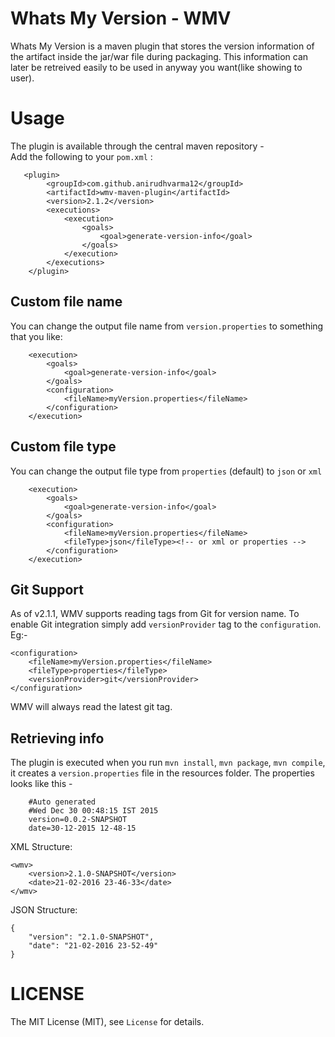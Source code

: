 # Whats My Version - WMV
Whats My Version is a maven plugin that stores the version information of the artifact inside the jar/war file during packaging. This information can later be retreived easily to be used in anyway you want(like showing to user).

# Usage
The plugin is available through the central maven repository -  
Add the following to your `pom.xml` :
```
   <plugin>
		<groupId>com.github.anirudhvarma12</groupId>
    	<artifactId>wmv-maven-plugin</artifactId>
    	<version>2.1.2</version>
    	<executions>
    		<execution>
    			<goals>
    				<goal>generate-version-info</goal>
			    </goals>
    		</execution>
    	</executions>
    </plugin>
 ```
 
## Custom file name
You can change the output file name from `version.properties` to something that you like:
```
	<execution>
		<goals>
			<goal>generate-version-info</goal>
		</goals>
		<configuration>
			<fileName>myVersion.properties</fileName>
		</configuration>
	</execution>
```

## Custom file type
You can change the output file type from `properties` (default) to `json` or `xml`
```
	<execution>
		<goals>
			<goal>generate-version-info</goal>
		</goals>
		<configuration>
			<fileName>myVersion.properties</fileName>
			<fileType>json</fileType><!-- or xml or properties -->
		</configuration>
	</execution>
```
## Git Support
As of v2.1.1, WMV supports reading tags from Git for version name. To enable Git integration simply add `versionProvider` tag to the `configuration`. Eg:- 
```
<configuration>
	<fileName>myVersion.properties</fileName>
	<fileType>properties</fileType>
	<versionProvider>git</versionProvider>
</configuration>
```

WMV will always read the latest git tag.


## Retrieving info
The plugin is executed when you run `mvn install`, `mvn package`, `mvn compile`, it creates a `version.properties` file in the resources folder.
The properties looks like this - 
```
	#Auto generated
	#Wed Dec 30 00:48:15 IST 2015
	version=0.0.2-SNAPSHOT
	date=30-12-2015 12-48-15
```


XML Structure:

```
<wmv>
	<version>2.1.0-SNAPSHOT</version>
	<date>21-02-2016 23-46-33</date>
</wmv>

```

JSON Structure:

```
{
	"version": "2.1.0-SNAPSHOT",
	"date": "21-02-2016 23-52-49"
}
```

# LICENSE
The MIT License (MIT), see `License` for details.
